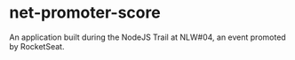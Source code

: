 # net-promoter-score
An application built during the NodeJS Trail at NLW#04, an event promoted by RocketSeat.
